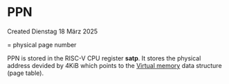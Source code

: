 # PPN
Created Dienstag 18 März 2025

= physical page number

PPN is stored in the RISC-V CPU register **satp**. It stores the physical address devided by 4KiB which points to the [Virtual memory](../Concepts/CPU/Virtual_Memory.md) data structure (page table).

